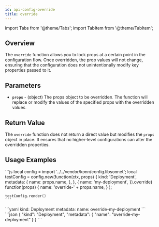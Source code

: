 ```yaml
---
id: api-config-override
title: override
---
```

import Tabs from '@theme/Tabs';
import TabItem from '@theme/TabItem';



## Overview
The `override` function allows you to lock props at a certain point in the configuration flow. Once overridden, the prop values will not change, ensuring that the configuration does not unintentionally modify key properties passed to it.

## Parameters
- **`props`** - (object) The props object to be overridden. The function will replace or modify the values of the specified props with the overridden values.

## Return Value
The `override` function does not return a direct value but modifies the `props` object in place. It ensures that no higher-level configurations can alter the overridden properties.
## Usage Examples

<Tabs>
  <TabItem value="jsonnet" label="Jsonnet" default>
    ```js
    local config = import '../../vendor/konn/config.libsonnet';
    local testConfig = config.new(function(ctx, props) {
      kind: 'Deployment',
      metadata: {
        name: props.name,
      },
    }, {
      name: 'my-deployment',
    }).override(
      function(props)
        {
          name: 'override-' + props.name,
        }
    );

    testConfig.render()
    ``` 
  </TabItem>
  <TabItem value="yaml" label="YAML Output">
    ```yaml
    kind: Deployment
    metadata:
      name: override-my-deployment
    ```
  </TabItem>
  <TabItem value="json" label="JSON Output">
    ```json
    {
       "kind": "Deployment",
       "metadata": {
          "name": "override-my-deployment"
       }
    }
    ```
  </TabItem>
</Tabs>

